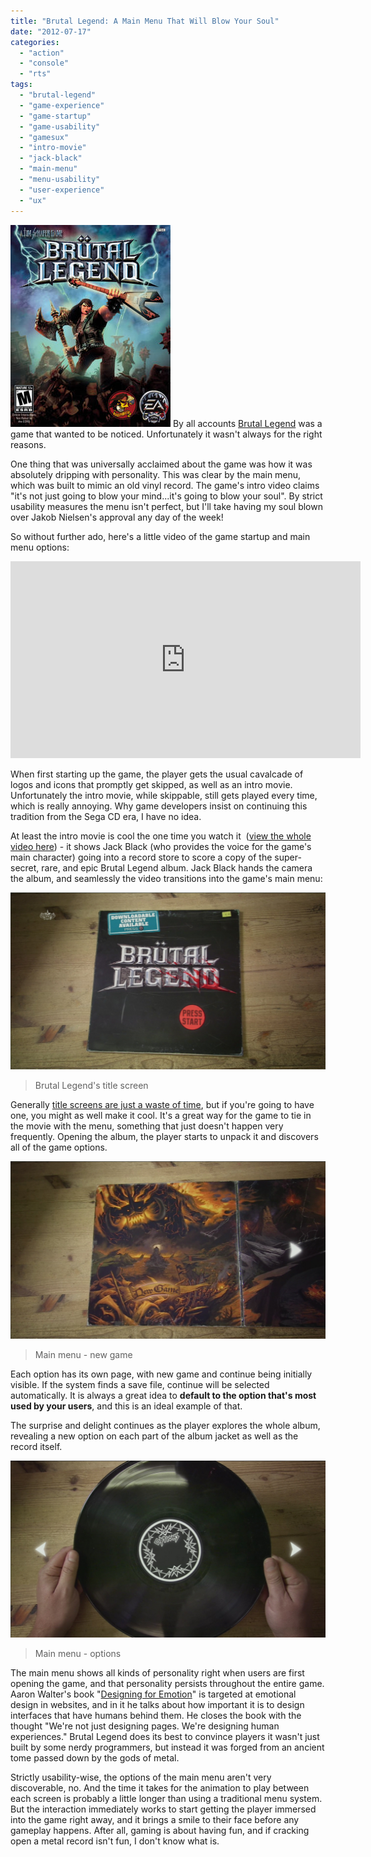 ```yaml
---
title: "Brutal Legend: A Main Menu That Will Blow Your Soul"
date: "2012-07-17"
categories: 
  - "action"
  - "console"
  - "rts"
tags: 
  - "brutal-legend"
  - "game-experience"
  - "game-startup"
  - "game-usability"
  - "gamesux"
  - "intro-movie"
  - "jack-black"
  - "main-menu"
  - "menu-usability"
  - "user-experience"
  - "ux"
---
```


![](images/256px-BrutalLegendCover.jpeg "BrutalLegendCover")
By all accounts [Brutal Legend](http://en.wikipedia.org/wiki/Br%C3%BCtal_Legend) was a game that wanted to be noticed. Unfortunately it wasn't always for the right reasons.

One thing that was universally acclaimed about the game was how it was absolutely dripping with personality. This was clear by the main menu, which was built to mimic an old vinyl record. The game's intro video claims "it's not just going to blow your mind...it's going to blow your soul". By strict usability measures the menu isn't perfect, but I'll take having my soul blown over Jakob Nielsen's approval any day of the week!

So without further ado, here's a little video of the game startup and main menu options:

<iframe width="560" height="315" src="https://www.youtube.com/embed/tNhu2_8Kyew?si=E5C-4KIwc5_qKOXC" title="YouTube video player" frameborder="0" allow="accelerometer; autoplay; clipboard-write; encrypted-media; gyroscope; picture-in-picture; web-share" allowfullscreen></iframe>

When first starting up the game, the player gets the usual cavalcade of logos and icons that promptly get skipped, as well as an intro movie. Unfortunately the intro movie, while skippable, still gets played every time, which is really annoying. Why game developers insist on continuing this tradition from the Sega CD era, I have no idea.

At least the intro movie is cool the one time you watch it  ([view the whole video here](http://www.youtube.com/watch?v=6rNQDj_5UJE)) - it shows Jack Black (who provides the voice for the game's main character) going into a record store to score a copy of the super-secret, rare, and epic Brutal Legend album. Jack Black hands the camera the album, and seamlessly the video transitions into the game's main menu:

![](images/title-screen.jpg "title screen")
> Brutal Legend's title screen

Generally [title screens are just a waste of time](http://www.thatgamesux.com/title-screens-because-you-arent-done-waiting-just-yet/ "Title Screens: Because You Aren’t Done Waiting Just Yet"), but if you're going to have one, you might as well make it cool. It's a great way for the game to tie in the movie with the menu, something that just doesn't happen very frequently. Opening the album, the player starts to unpack it and discovers all of the game options.

![](images/main-menu-new-game.jpg "main menu - new game")
> Main menu - new game

Each option has its own page, with new game and continue being initially visible. If the system finds a save file, continue will be selected automatically. It is always a great idea to **default to the option that's most used by your users**, and this is an ideal example of that.

The surprise and delight continues as the player explores the whole album, revealing a new option on each part of the album jacket as well as the record itself.

![](images/main-menu-options.jpg "main menu - options")
> Main menu - options

The main menu shows all kinds of personality right when users are first opening the game, and that personality persists throughout the entire game. Aaron Walter's book "[Designing for Emotion](http://www.abookapart.com/products/designing-for-emotion)" is targeted at emotional design in websites, and in it he talks about how important it is to design interfaces that have humans behind them. He closes the book with the thought "We're not just designing pages. We're designing human experiences." Brutal Legend does its best to convince players it wasn't just built by some nerdy programmers, but instead it was forged from an ancient tome passed down by the gods of metal.

Strictly usability-wise, the options of the main menu aren't very discoverable, no. And the time it takes for the animation to play between each screen is probably a little longer than using a traditional menu system. But the interaction immediately works to start getting the player immersed into the game right away, and it brings a smile to their face before any gameplay happens. After all, gaming is about having fun, and if cracking open a metal record isn't fun, I don't know what is.
